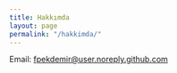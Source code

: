 ```yaml
---
title: Hakkımda
layout: page
permalink: "/hakkimda/"
---
```


Email: fpekdemir@user.noreply.github.com
